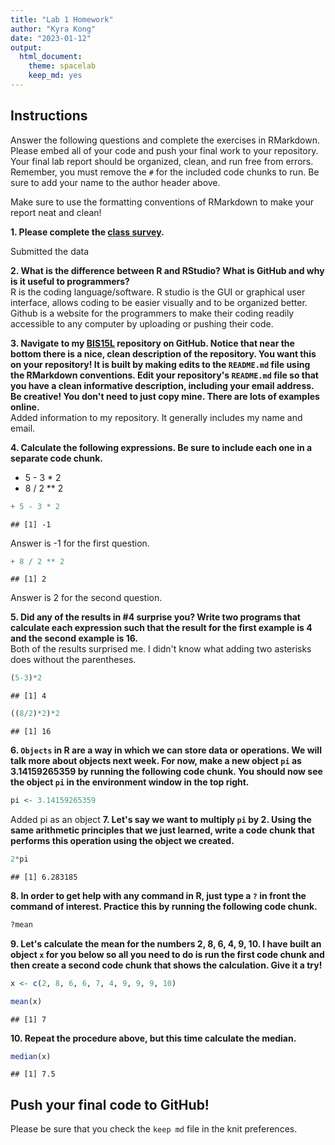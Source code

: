 ```yaml
---
title: "Lab 1 Homework"
author: "Kyra Kong"
date: "2023-01-12"
output:
  html_document: 
    theme: spacelab
    keep_md: yes
---
```


## Instructions
Answer the following questions and complete the exercises in RMarkdown. Please embed all of your code and push your final work to your repository. Your final lab report should be organized, clean, and run free from errors. Remember, you must remove the `#` for the included code chunks to run. Be sure to add your name to the author header above.  

Make sure to use the formatting conventions of RMarkdown to make your report neat and clean!  

**1. Please complete the [class survey](https://forms.gle/8t9FZSBjgvFjzr4MA).**  

Submitted the data

**2. What is the difference between R and RStudio? What is GitHub and why is it useful to programmers?**  
R is the coding language/software.
R studio is the GUI or graphical user interface, allows coding to be easier visually and to be organized better.
Github is a website for the programmers to make their coding readily accessible to any computer by uploading or pushing their code.

**3. Navigate to my [BIS15L](https://github.com/jmledford3115/BIS15LW2022_jledford) repository on GitHub. Notice that near the bottom there is a nice, clean description of the repository. You want this on your repository! It is built by making edits to the `README.md` file using the RMarkdown conventions. Edit your repository's `README.md` file so that you have a clean informative description, including your email address. Be creative! You don't need to just copy mine. There are lots of examples online.**  
Added information to my repository. It generally includes my name and email.

**4. Calculate the following expressions. Be sure to include each one in a separate code chunk.**  


  + 5 - 3 * 2  
  + 8 / 2 ** 2  
  

```r
+ 5 - 3 * 2 
```

```
## [1] -1
```
  Answer is -1 for the first question.

```r
+ 8 / 2 ** 2 
```

```
## [1] 2
```
  Answer is 2 for the second question.
  
**5. Did any of the results in #4 surprise you? Write two programs that calculate each expression such that the result for the first example is 4 and the second example is 16.**   
Both of the results surprised me. I didn't know what adding two asterisks does without the parentheses.

```r
(5-3)*2
```

```
## [1] 4
```


```r
((8/2)*2)*2
```

```
## [1] 16
```


**6. `Objects` in R are a way in which we can store data or operations. We will talk more about objects next week. For now, make a new object `pi` as 3.14159265359 by running the following code chunk. You should now see the object `pi` in the environment window in the top right.**  

```r
pi <- 3.14159265359
```
Added pi as an object
**7. Let's say we want to multiply `pi` by 2. Using the same arithmetic principles that we just learned, write a code chunk that performs this operation using the object we created.**  

```r
2*pi
```

```
## [1] 6.283185
```


**8. In order to get help with any command in R, just type a `?` in front the command of interest. Practice this by running the following code chunk.**  

```r
?mean
```

**9. Let's calculate the mean for the numbers 2, 8, 6, 4, 9, 10. I have built an object `x` for you below so all you need to do is run the first code chunk and then create a second code chunk that shows the calculation. Give it a try!**  

```r
x <- c(2, 8, 6, 6, 7, 4, 9, 9, 9, 10)
```


```r
mean(x)
```

```
## [1] 7
```


**10. Repeat the procedure above, but this time calculate the median.**  

```r
median(x)
```

```
## [1] 7.5
```


## Push your final code to GitHub!
Please be sure that you check the `keep md` file in the knit preferences.  
